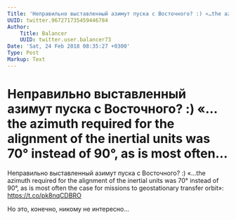 ```yaml
---
Title: 'Неправильно выставленный азимут пуска с Восточного? :) «…the azimuth required for the alignment of the inertial units was 70° instead of 90°, as is most often…'
UUID: twitter.967271735459446784
Author:
    Title: Balancer
    UUID: twitter.user.balancer73
Date: 'Sat, 24 Feb 2018 08:35:27 +0300'
Type: Post
Markup: Text
---
```


# Неправильно выставленный азимут пуска с Восточного? :) «…the azimuth required for the alignment of the inertial units was 70° instead of 90°, as is most often…

Неправильно выставленный азимут пуска с Восточного? :) «…the
azimuth required for the alignment of the inertial units was
70° instead of 90°, as is most often the case for missions
to geostationary transfer orbit»: https://t.co/pk8nqCDBRO

Но это, конечно, никому не интересно…